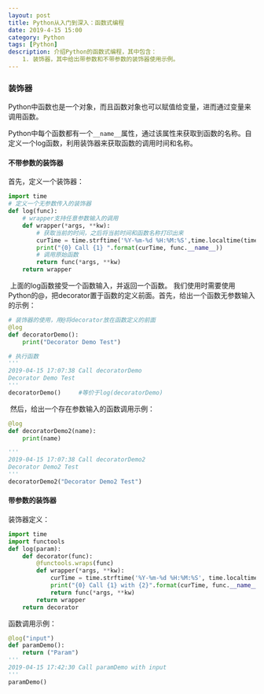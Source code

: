 ```yaml
---
layout: post
title: Python从入门到深入：函数式编程
date: 2019-4-15 15:00
category: Python
tags: [Python]
description: 介绍Python的函数式编程，其中包含：	
    1. 装饰器，其中给出带参数和不带参数的装饰器使用示例。
---
```




### 装饰器

​	Python中函数也是一个对象，而且函数对象也可以赋值给变量，进而通过变量来调用函数。

​	Python中每个函数都有一个```__name__```属性，通过该属性来获取到函数的名称。自定义一个log函数，利用装饰器来获取函数的调用时间和名称。



#### 不带参数的装饰器

首先，定义一个装饰器：

```Python
import time
# 定义一个无参数传入的装饰器
def log(func):
    # wrapper支持任意参数输入的调用
    def wrapper(*args, **kw):
        # 获取当前的时间，之后将当前时间和函数名称打印出来
        curTime = time.strftime('%Y-%m-%d %H:%M:%S',time.localtime(time.time()))
        print("{0} Call {1} ".format(curTime, func.__name__))
        # 调用原始函数
        return func(*args, **kw)
    return wrapper
```

​	上面的log函数接受一个函数输入，并返回一个函数。 我们使用时需要使用Python的@，把decorator置于函数的定义前面。首先，给出一个函数无参数输入的示例：

```Python
# 装饰器的使用，用@将decorator放在函数定义的前面
@log
def decoratorDemo():
    print("Decorator Demo Test")

# 执行函数
'''
2019-04-15 17:07:38 Call decoratorDemo 
Decorator Demo Test 
'''
decoratorDemo()		#等价于log(decoratorDemo)
```

​	然后，给出一个存在参数输入的函数调用示例：

```Python
@log
def decoratorDemo2(name):
    print(name)

'''
2019-04-15 17:07:38 Call decoratorDemo2 
Decorator Demo2 Test
'''
decoratorDemo2("Decorator Demo2 Test")
```



#### 带参数的装饰器

装饰器定义：

```Python
import time
import functools
def log(param):
    def decorator(func):
        @functools.wraps(func)
        def wrapper(*args, **kw):
            curTime = time.strftime('%Y-%m-%d %H:%M:%S', time.localtime(time.time()))
            print("{0} Call {1} with {2}".format(curTime, func.__name__, param))
            return func(*args, **kw)
        return wrapper
    return decorator
```

函数调用示例：

```Python
@log("input")
def paramDemo():
    return ("Param")
'''
2019-04-15 17:42:30 Call paramDemo with input
'''
paramDemo()
```

